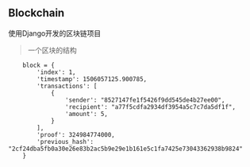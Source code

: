 Blockchain
---

使用Django开发的区块链项目

> 一个区块的结构

        block = {
            'index': 1,
            'timestamp': 1506057125.900785,
            'transactions': [
                {
                    'sender': "8527147fe1f5426f9dd545de4b27ee00",
                    'recipient': "a77f5cdfa2934df3954a5c7c7da5df1f",
                    'amount': 5,
                }
            ],
            'proof': 324984774000,
            'previous_hash': "2cf24dba5fb0a30e26e83b2ac5b9e29e1b161e5c1fa7425e73043362938b9824"
        }